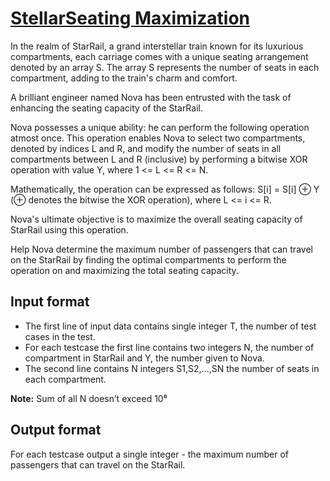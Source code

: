 # [StellarSeating Maximization][link]

In the realm of StarRail, a grand interstellar train known for its luxurious compartments, each carriage comes with a unique seating arrangement denoted by an array S. The array S represents the number of seats in each compartment, adding to the train's charm and comfort.

A brilliant engineer named Nova has been entrusted with the task of enhancing the seating capacity of the StarRail.

Nova possesses a unique ability: he can perform the following operation atmost once. This operation enables Nova to select two compartments, denoted by indices L and R, and modify the number of seats in all compartments between L and R (inclusive) by performing a bitwise XOR operation with value Y, where 1 <= L <= R <= N.

Mathematically, the operation can be expressed as follows: S[i] = S[i] ⊕ Y (⊕ denotes the bitwise the XOR operation), where L <= i <= R.

Nova's ultimate objective is to maximize the overall seating capacity of StarRail using this operation.

Help Nova determine the maximum number of passengers that can travel on the StarRail by finding the optimal compartments to perform the operation on and maximizing the total seating capacity.

## Input format

- The first line of input data contains single integer T, the number of test cases in the test.
- For each testcase the first line contains two integers N, the number of compartment in StarRail and Y, the number given to Nova.
- The second line contains N integers S1,S2,...,SN the number of seats in each compartment.

**Note:** Sum of all N doesn’t exceed 10⁶

## Output format

For each testcase output a single integer - the maximum number of passengers that can travel on the StarRail.

[link]: https://www.hackerearth.com/practice/algorithms/dynamic-programming/introduction-to-dynamic-programming-1/practice-problems/algorithm/stellarseating-maximation-challenge-3956f496/
